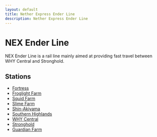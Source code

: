 ```yaml
---
layout: default
title: Nether Express Ender Line
description: Nether Express Ender Line
---
```


# NEX Ender Line

NEX Ender Line is a rail line mainly aimed at providing fast travel between WHY
Central and Stronghold.

## Stations

- [Fortress](/rail-stations/fortress)
- [Froglight Farm](/rail-stations/froglight-farm)
- [Squid Farm](/rail-stations/squid-farm)
- [Slime Farm](/rail-stations/slime-farm)
- [Shin-Akiyama](/rail-stations/shin-akiyama)
- [Southern Highlands](/rail-stations/southern-highlands)
- [WHY Central](/rail-stations/why-central)
- [Stronghold](/rail-stations/stronghold)
- [Guardian Farm](/rail-stations/guardian-farmi)
